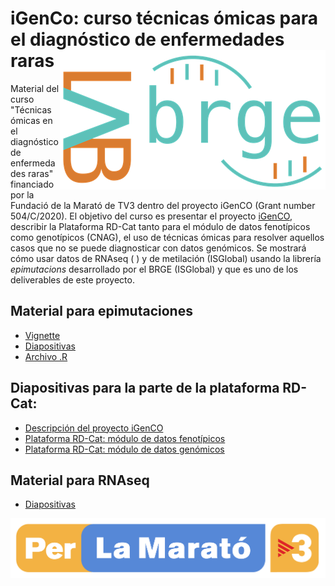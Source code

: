 # iGenCo: curso técnicas ómicas para el diagnóstico de enfermedades raras <img src="man/figures/logo.png" align="right" >

Material del curso "Técnicas ómicas en el diagnóstico de enfermedades raras" financiado por la Fundació de la Marató de TV3 dentro del proyecto iGenCO (Grant number 504/C/2020). El objetivo del curso es presentar el proyecto [iGenCO](https://www.isglobal.org/-/igenco), describir la Plataforma RD-Cat tanto para el módulo de datos fenotípicos como genotípicos (CNAG), el uso de técnicas ómicas para resolver aquellos casos que no se puede diagnosticar con datos genómicos. Se mostrará cómo usar datos de RNAseq ( ) y de metilación (ISGlobal) usando la librería _epimutacions_ desarrollado por el BRGE (ISGlobal) y que es uno de los deliverables de este proyecto. 

## Material para epimutaciones

+ [Vignette](https://isglobal-brge.github.io/curso_iGenCO/files/epimutacions_cast.html)
+ [Diapositivas](https://isglobal-brge.github.io/curso_iGenCO/files/PPT_Epimutacions.pdf)
+ [Archivo .R](https://github.com/isglobal-brge/curso_iGenCO/blob/main/epimutacions_cast.R)

## Diapositivas para la parte de la plataforma RD-Cat:

+ [Descripción del proyecto iGenCO](https://isglobal-brge.github.io/curso_iGenCO/files/20221116_iGENCO_SergiBeltran_Share.pdf)
+ [Plataforma RD-Cat: módulo de datos fenotípicos](https://isglobal-brge.github.io/curso_iGenCO/files/2022-11-14_iGENCO_WS_LeslieMatalonga.pdf)
+ [Plataforma RD-Cat: módulo de datos genómicos](https://isglobal-brge.github.io/curso_iGenCO/files/RD-Cat_genomics_GemmaBullich.pdf)

## Material para RNAseq

+ [Diapositivas](https://isglobal-brge.github.io/curso_iGenCO/files/Transcriptomics.pdf)

<img src="man/figures/marato.png" align="right" >

